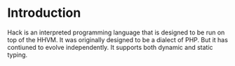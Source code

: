 # Introduction

Hack is an interpreted programming language that is designed to be run on top of the HHVM. It was originally designed to be a dialect of PHP. But it has contiuned to evolve independently. It supports both dynamic and static typing.